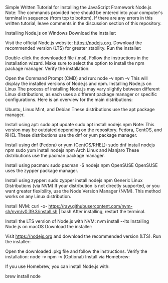 Simple Written Tutorial for Installing the JavaScript Framework Node.js
Note: The commands provided here should be entered into your computer's terminal in sequence (from top to bottom).
If there are any errors in this written tutorial, leave comments in the discussion section of this repository.

Installing Node.js on Windows
Download the installer:

Visit the official Node.js website: https://nodejs.org.
Download the recommended version (LTS) for greater stability.
Run the installer:

Double-click the downloaded file (.msi).
Follow the instructions in the installation wizard.
Make sure to select the option to install the npm package manager.
Verify the installation:

Open the Command Prompt (CMD) and run:
node -v
npm -v
This will display the installed versions of Node.js and npm.
Installing Node.js on Linux
The process of installing Node.js may vary slightly between different Linux distributions, as each uses a different package manager or specific configurations. Here is an overview for the main distributions:

Ubuntu, Linux Mint, and Debian
These distributions use the apt package manager.

Install using apt:
sudo apt update
sudo apt install nodejs npm
Note: This version may be outdated depending on the repository.
Fedora, CentOS, and RHEL
These distributions use the dnf or yum package manager.

Install using dnf (Fedora) or yum (CentOS/RHEL):
sudo dnf install nodejs npm
sudo yum install nodejs npm
Arch Linux and Manjaro
These distributions use the pacman package manager.

Install using pacman:
sudo pacman -S nodejs npm
OpenSUSE
OpenSUSE uses the zypper package manager.

Install using zypper:
sudo zypper install nodejs npm
Generic Linux Distributions (via NVM)
If your distribution is not directly supported, or you want greater flexibility, use the Node Version Manager (NVM). This method works on any Linux distribution.

Install NVM:
curl -o- https://raw.githubusercontent.com/nvm-sh/nvm/v0.39.3/install.sh | bash
After installing, restart the terminal.

Install the LTS version of Node.js with NVM:
nvm install --lts
Installing Node.js on macOS
Download the installer:

Visit https://nodejs.org and download the recommended version (LTS).
Run the installer:

Open the downloaded .pkg file and follow the instructions.
Verify the installation:
node -v
npm -v
(Optional) Install via Homebrew:

If you use Homebrew, you can install Node.js with:

brew install node
